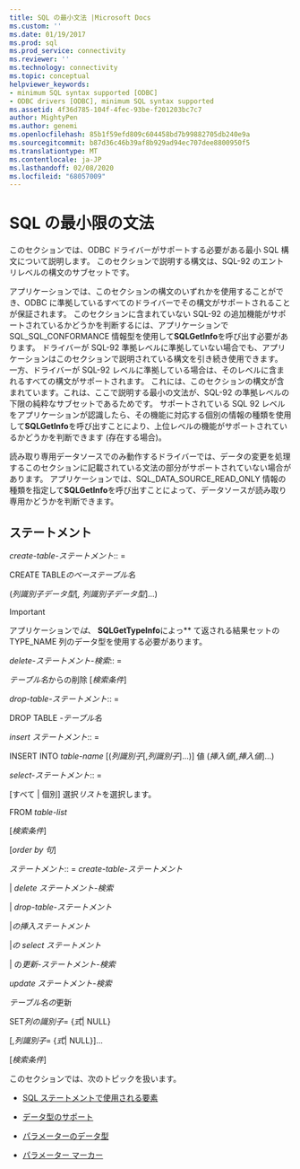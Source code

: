 ```yaml
---
title: SQL の最小文法 |Microsoft Docs
ms.custom: ''
ms.date: 01/19/2017
ms.prod: sql
ms.prod_service: connectivity
ms.reviewer: ''
ms.technology: connectivity
ms.topic: conceptual
helpviewer_keywords:
- minimum SQL syntax supported [ODBC]
- ODBC drivers [ODBC], minimum SQL syntax supported
ms.assetid: 4f36d785-104f-4fec-93be-f201203bc7c7
author: MightyPen
ms.author: genemi
ms.openlocfilehash: 85b1f59efd809c604458bd7b99882705db240e9a
ms.sourcegitcommit: b87d36c46b39af8b929ad94ec707dee8800950f5
ms.translationtype: MT
ms.contentlocale: ja-JP
ms.lasthandoff: 02/08/2020
ms.locfileid: "68057009"
---
```

# <a name="sql-minimum-grammar"></a>SQL の最小限の文法
このセクションでは、ODBC ドライバーがサポートする必要がある最小 SQL 構文について説明します。 このセクションで説明する構文は、SQL-92 のエントリレベルの構文のサブセットです。  
  
 アプリケーションでは、このセクションの構文のいずれかを使用することができ、ODBC に準拠しているすべてのドライバーでその構文がサポートされることが保証されます。 このセクションに含まれていない SQL-92 の追加機能がサポートされているかどうかを判断するには、アプリケーションで SQL_SQL_CONFORMANCE 情報型を使用して**SQLGetInfo**を呼び出す必要があります。 ドライバーが SQL-92 準拠レベルに準拠していない場合でも、アプリケーションはこのセクションで説明されている構文を引き続き使用できます。 一方、ドライバーが SQL-92 レベルに準拠している場合は、そのレベルに含まれるすべての構文がサポートされます。 これには、このセクションの構文が含まれています。これは、ここで説明する最小の文法が、SQL-92 の準拠レベルの下限の純粋なサブセットであるためです。 サポートされている SQL 92 レベルをアプリケーションが認識したら、その機能に対応する個別の情報の種類を使用して**SQLGetInfo**を呼び出すことにより、上位レベルの機能がサポートされているかどうかを判断できます (存在する場合)。  
  
 読み取り専用データソースでのみ動作するドライバーでは、データの変更を処理するこのセクションに記載されている文法の部分がサポートされていない場合があります。 アプリケーションでは、SQL_DATA_SOURCE_READ_ONLY 情報の種類を指定して**SQLGetInfo**を呼び出すことによって、データソースが読み取り専用かどうかを判断できます。  
  
## <a name="statement"></a>ステートメント  
 *create-table-ステートメント*:: =  
  
 CREATE TABLE*のベーステーブル名*  
  
 (*列識別子データ型*[*, 列識別子データ型*]...)  
  
> [!IMPORTANT]  
>  アプリケーションで*は*、 **SQLGetTypeInfo**によっ** て返される結果セットの TYPE_NAME 列のデータ型を使用する必要があります。  
  
 *delete-ステートメント-検索*:: =  
  
 *テーブル名*からの削除 [*検索条件*]  
  
 *drop-table-ステートメント*:: =  
  
 DROP TABLE *-テーブル名*  
  
 *insert ステートメント*:: =  
  
 INSERT INTO *table-name* [(*列識別子*[,*列識別子*]...)]     値 (*挿入値*[,*挿入値*]...)  
  
 *select-ステートメント*:: =  
  
 [すべて &#124; 個別] 選択*リスト*を選択します。  
  
 FROM *table-list*  
  
 [*検索条件*]  
  
 [*order by 句*]  
  
 *ステートメント*:: = *create-table-ステートメント*  
  
 &#124; *delete ステートメント-検索*  
  
 &#124; *drop-table-ステートメント*  
  
 &#124;*の挿入ステートメント*  
  
 &#124;*の select ステートメント*  
  
 &#124; の*更新-ステートメント-検索*  
  
 *update ステートメント-検索*  
  
 *テーブル名の*更新  
  
 SET*列の識別子*= {*式*&#124; NULL}  
  
 [,*列識別子*= {*式*&#124; NULL}]...  
  
 [*検索条件*]  
  
 このセクションでは、次のトピックを扱います。  
  
-   [SQL ステートメントで使用される要素](../../../odbc/reference/appendixes/elements-used-in-sql-statements.md)  
  
-   [データ型のサポート](../../../odbc/reference/appendixes/data-type-support.md)  
  
-   [パラメーターのデータ型](../../../odbc/reference/appendixes/parameter-data-types.md)  
  
-   [パラメーター マーカー](../../../odbc/reference/appendixes/parameter-markers.md)
